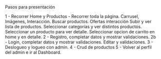 Pasos para presentación

1 - Recorrer Home y Productos - Recorrer toda la página. Carrusel, Imágenes, Interacción. Buscar productos. Ofertas interacción
 Subir y ver lista de productos. Seleccionar categorías y ver distintos productos.
 Seleccionar un producto para ver detalle. Seleccionar opcion de carrito en home y en detalle.
2 - Registro, completar datos y mostrar validaciones.
2b - Login, completar datos y mostrar validaciones. Editar y validaciones.
3 - Deslogueo y logueo con admin. 
4 - Crud de productos
5 - Volver al perfil del admin e ir al Dashboard.